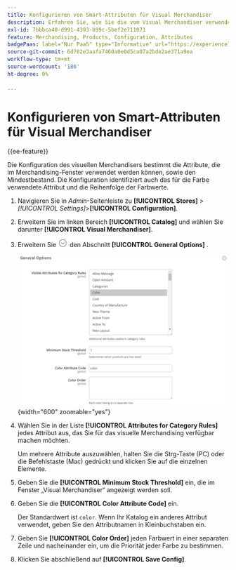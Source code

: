 ```yaml
---
title: Konfigurieren von Smart-Attributen für Visual Merchandiser
description: Erfahren Sie, wie Sie die vom Visual Merchandiser verwendeten Smart-Attribute konfigurieren.
exl-id: 7bbbca40-d991-4393-b99c-5bef2e711071
feature: Merchandising, Products, Configuration, Attributes
badgePaas: label="Nur PaaS" type="Informative" url="https://experienceleague.adobe.com/de/docs/commerce/user-guides/product-solutions" tooltip="Gilt nur für Adobe Commerce in Cloud-Projekten (von Adobe verwaltete PaaS-Infrastruktur) und lokale Projekte."
source-git-commit: 6d782e3aafa7460a0e0d5ca07a2bde2ae371a9ea
workflow-type: tm+mt
source-wordcount: '186'
ht-degree: 0%

---
```


# Konfigurieren von Smart-Attributen für Visual Merchandiser

{{ee-feature}}

Die Konfiguration des visuellen Merchandisers bestimmt die Attribute, die im Merchandising-Fenster verwendet werden können, sowie den Mindestbestand. Die Konfiguration identifiziert auch das für die Farbe verwendete Attribut und die Reihenfolge der Farbwerte.

1. Navigieren Sie in _Admin_-Seitenleiste zu **[!UICONTROL Stores]** > _[!UICONTROL Settings]_>**[!UICONTROL Configuration]**.

1. Erweitern Sie im linken Bereich **[!UICONTROL Catalog]** und wählen Sie darunter **[!UICONTROL Visual Merchandiser]**.

1. Erweitern Sie ![Erweiterungsauswahl](../assets/icon-display-expand.png) den Abschnitt **[!UICONTROL General Options]** .

   ![Katalogkonfiguration - Visual Merchandiser](../configuration-reference/catalog/assets/catalog-visual-merchandiser-general-options.png){width="600" zoomable="yes"}

1. Wählen Sie in der Liste **[!UICONTROL Attributes for Category Rules]** jedes Attribut aus, das Sie für das visuelle Merchandising verfügbar machen möchten.

   Um mehrere Attribute auszuwählen, halten Sie die Strg-Taste (PC) oder die Befehlstaste (Mac) gedrückt und klicken Sie auf die einzelnen Elemente.

1. Geben Sie die **[!UICONTROL Minimum Stock Threshold]** ein, die im Fenster „Visual Merchandiser“ angezeigt werden soll.

1. Geben Sie die **[!UICONTROL Color Attribute Code]** ein.

   Der Standardwert ist `color`. Wenn Ihr Katalog ein anderes Attribut verwendet, geben Sie den Attributnamen in Kleinbuchstaben ein.

1. Geben Sie **[!UICONTROL Color Order]** jeden Farbwert in einer separaten Zeile und nacheinander ein, um die Priorität jeder Farbe zu bestimmen.

1. Klicken Sie abschließend auf **[!UICONTROL Save Config]**.
